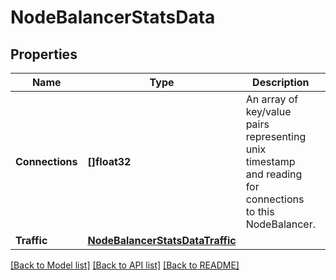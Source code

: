 # NodeBalancerStatsData

## Properties

Name | Type | Description | Notes
------------ | ------------- | ------------- | -------------
**Connections** | **[]float32** | An array of key/value pairs representing unix timestamp and reading for connections to this NodeBalancer.  | [optional] 
**Traffic** | [**NodeBalancerStatsDataTraffic**](NodeBalancerStats_data_traffic.md) |  | [optional] 

[[Back to Model list]](../README.md#documentation-for-models) [[Back to API list]](../README.md#documentation-for-api-endpoints) [[Back to README]](../README.md)


